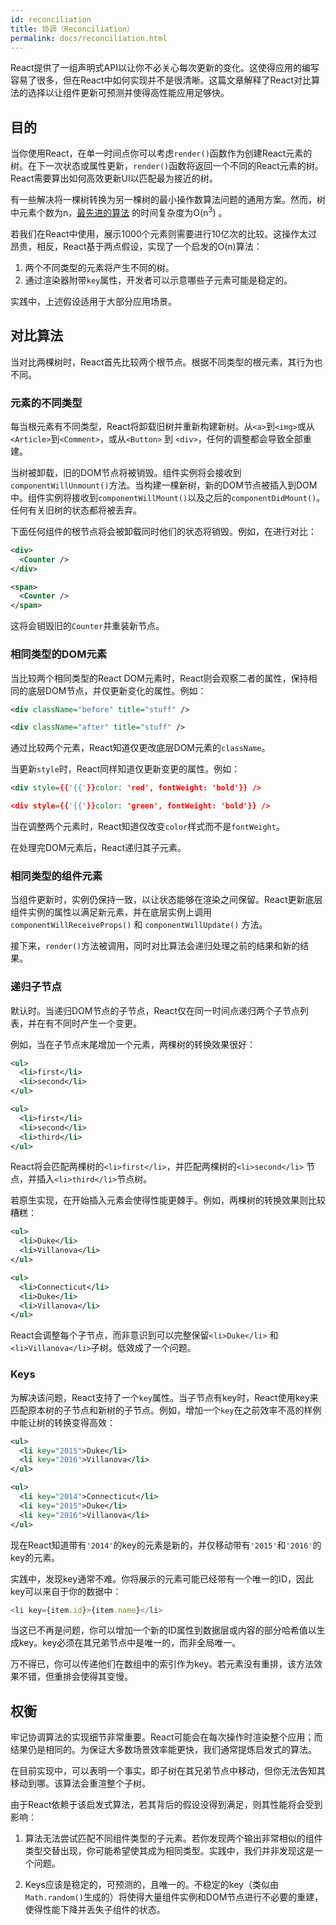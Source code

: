 ```yaml
---
id: reconciliation
title: 协调（Reconciliation）
permalink: docs/reconciliation.html
---
```


React提供了一组声明式API以让你不必关心每次更新的变化。这使得应用的编写容易了很多，但在React中如何实现并不是很清晰。这篇文章解释了React对比算法的选择以让组件更新可预测并使得高性能应用足够快。

## 目的

当你使用React，在单一时间点你可以考虑`render()`函数作为创建React元素的树。在下一次状态或属性更新，`render()`函数将返回一个不同的React元素的树。React需要算出如何高效更新UI以匹配最为接近的树。

有一些解决将一棵树转换为另一棵树的最小操作数算法问题的通用方案。然而，树中元素个数为n，[最先进的算法](http://grfia.dlsi.ua.es/ml/algorithms/references/editsurvey_bille.pdf) 的时间复杂度为O(n<sup>3</sup>) 。

若我们在React中使用，展示1000个元素则需要进行10亿次的比较。这操作太过昂贵，相反，React基于两点假设，实现了一个启发的O(n)算法：

1. 两个不同类型的元素将产生不同的树。
2. 通过渲染器附带`key`属性，开发者可以示意哪些子元素可能是稳定的。

实践中，上述假设适用于大部分应用场景。

## 对比算法

当对比两棵树时，React首先比较两个根节点。根据不同类型的根元素，其行为也不同。

### 元素的不同类型

每当根元素有不同类型，React将卸载旧树并重新构建新树。从`<a>`到`<img>`或从`<Article>`到`<Comment>`，或从`<Button>` 到 `<div>`，任何的调整都会导致全部重建。

当树被卸载，旧的DOM节点将被销毁。组件实例将会接收到`componentWillUnmount()`方法。当构建一棵新树，新的DOM节点被插入到DOM中。组件实例将接收到`componentWillMount()`以及之后的`componentDidMount()`。任何有关旧树的状态都将被丢弃。

下面任何组件的根节点将会被卸载同时他们的状态将销毁。例如，在进行对比：

```xml
<div>
  <Counter />
</div>

<span>
  <Counter />
</span>
```

这将会销毁旧的`Counter`并重装新节点。

### 相同类型的DOM元素

当比较两个相同类型的React DOM元素时，React则会观察二者的属性，保持相同的底层DOM节点，并仅更新变化的属性。例如：

```xml
<div className="before" title="stuff" />

<div className="after" title="stuff" />
```

通过比较两个元素，React知道仅更改底层DOM元素的`className`。

当更新`style`时，React同样知道仅更新变更的属性。例如：

```xml
<div style={{'{{'}}color: 'red', fontWeight: 'bold'}} />

<div style={{'{{'}}color: 'green', fontWeight: 'bold'}} />
```

当在调整两个元素时，React知道仅改变`color`样式而不是`fontWeight`。

在处理完DOM元素后，React递归其子元素。

### 相同类型的组件元素

当组件更新时，实例仍保持一致，以让状态能够在渲染之间保留。React更新底层组件实例的属性以满足新元素，并在底层实例上调用`componentWillReceiveProps()` 和 `componentWillUpdate()` 方法。

接下来，`render()`方法被调用，同时对比算法会递归处理之前的结果和新的结果。

### 递归子节点

默认时。当递归DOM节点的子节点，React仅在同一时间点递归两个子节点列表，并在有不同时产生一个变更。

例如，当在子节点末尾增加一个元素，两棵树的转换效果很好：

```xml
<ul>
  <li>first</li>
  <li>second</li>
</ul>

<ul>
  <li>first</li>
  <li>second</li>
  <li>third</li>
</ul>
```

React将会匹配两棵树的`<li>first</li>`，并匹配两棵树的`<li>second</li>` 节点，并插入`<li>third</li>`节点树。

若原生实现，在开始插入元素会使得性能更棘手。例如，两棵树的转换效果则比较糟糕：

```xml
<ul>
  <li>Duke</li>
  <li>Villanova</li>
</ul>

<ul>
  <li>Connecticut</li>
  <li>Duke</li>
  <li>Villanova</li>
</ul>
```

React会调整每个子节点，而非意识到可以完整保留`<li>Duke</li>` 和 `<li>Villanova</li>`子树。低效成了一个问题。

### Keys

为解决该问题，React支持了一个`key`属性。当子节点有key时，React使用key来匹配原本树的子节点和新树的子节点。例如，增加一个`key`在之前效率不高的样例中能让树的转换变得高效：

```xml
<ul>
  <li key="2015">Duke</li>
  <li key="2016">Villanova</li>
</ul>

<ul>
  <li key="2014">Connecticut</li>
  <li key="2015">Duke</li>
  <li key="2016">Villanova</li>
</ul>
```

现在React知道带有`'2014'`的key的元素是新的，并仅移动带有`'2015'`和`'2016'`的key的元素。

实践中，发现key通常不难。你将展示的元素可能已经带有一个唯一的ID，因此key可以来自于你的数据中：

```js
<li key={item.id}>{item.name}</li>
```

当这已不再是问题，你可以增加一个新的ID属性到数据层或内容的部分哈希值以生成key。key必须在其兄弟节点中是唯一的，而非全局唯一。

万不得已，你可以传递他们在数组中的索引作为key。若元素没有重排，该方法效果不错，但重排会使得其变慢。

## 权衡

牢记协调算法的实现细节非常重要。React可能会在每次操作时渲染整个应用；而结果仍是相同的。为保证大多数场景效率能更快，我们通常提炼启发式的算法。

在目前实现中，可以表明一个事实，即子树在其兄弟节点中移动，但你无法告知其移动到哪。该算法会重渲整个子树。

由于React依赖于该启发式算法，若其背后的假设没得到满足，则其性能将会受到影响：

1. 算法无法尝试匹配不同组件类型的子元素。若你发现两个输出非常相似的组件类型交替出现，你可能希望使其成为相同类型。实践中，我们并非发现这是一个问题。

2. Keys应该是稳定的，可预测的，且唯一的。不稳定的key（类似由`Math.random()`生成的）将使得大量组件实例和DOM节点进行不必要的重建，使得性能下降并丢失子组件的状态。
